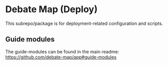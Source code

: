# Debate Map (Deploy)

This subrepo/package is for deployment-related configuration and scripts.

## Guide modules

The guide-modules can be found in the main readme: https://github.com/debate-map/app#guide-modules